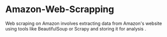 # Amazon-Web-Scrapping
Web scraping on Amazon involves extracting data from Amazon's website using tools like BeautifulSoup or Scrapy and storing it for analysis .
